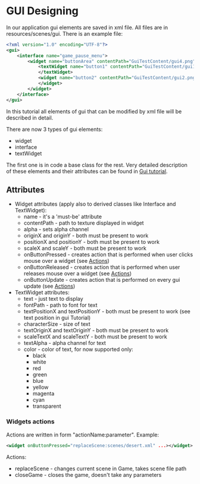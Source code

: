 # GUI Designing
In our application gui elements are saved in xml file. All files are in resources/scenes/gui. There is an example file:
```xml
<?xml version="1.0" encoding="UTF-8"?>
<gui>
    <interface name="game_pause_menu">
        <widget name="buttonArea" contentPath="GuiTestContent/gui4.png" originX="0.5" originY="0.5">
            <textWidget name="button1" contentPath="GuiTestContent/gui1.png" originX="0.5" originY="0.5" positionX="0.5" positionY="0.3" fontPath="GuiTestContent/testFont.ttf" textPositionX="0.4" textPositionY="0.3" color="green" onButtonPressed="replaceScene:scenes/desert.xml">Run Game
            </textWidget>
            <widget name="button2" contentPath="GuiTestContent/gui2.png" originX="0.5" originY="0.5" positionX="0.5" positionY="0.7">
            </widget>
        </widget>
    </interface>
</gui>
```
In this tutorial all elements of gui that can be modified by xml file will be described in detail.

There are now 3 types of gui elements:
- widget
- interface
- textWidget

The first one is in code a base class for the rest. Very detailed description of these elements and their attributes can be found in [Gui tutorial](../forProgrammers/guiTutorial.md).

## Attributes
- Widget attributes (apply also to derived classes like Interface and TextWidget):
  - name - it's a 'must-be' attribute
  - contentPath - path to texture displayed in widget
  - alpha - sets alpha channel
  - originX and originY - both must be present to work
  - positionX and positionY - both must be present to work
  - scaleX and scaleY - both must be present to work
  - onButtonPressed - creates action that is performed when user clicks mouse over a widget (see [Actions](#widgets-actions))
  - onButtonReleased - creates action that is performed when user releases mouse over a widget (see [Actions](#widgets-actions))
  - onButtonUpdate - creates action that is performed on every gui update (see [Actions](#widgets-actions))
- TextWidget attributes:
  - text - just text to display
  - fontPath - path to font for text
  - textPositionX and textPositionY - both must be present to work (see text position in gui Tutorial)
  - characterSize - size of text
  - textOriginX and textOriginY - both must be present to work
  - scaleTextX and scaleTextY - both must be present to work
  - textAlpha - alpha channel for text
  - color - color of text, for now supported only:
    - black
	- white
	- red
	- green
	- blue
	- yellow
	- magenta
	- cyan
	- transparent

### Widgets actions
Actions are written in form "actionName:parameter". Example: 
```xml
<widget onButtonPressed="replaceScene:scenes/desert.xml" ...></widget>
```
Actions:
- replaceScene - changes current scene in Game, takes scene file path
- closeGame - closes the game, doesn't take any parameters
